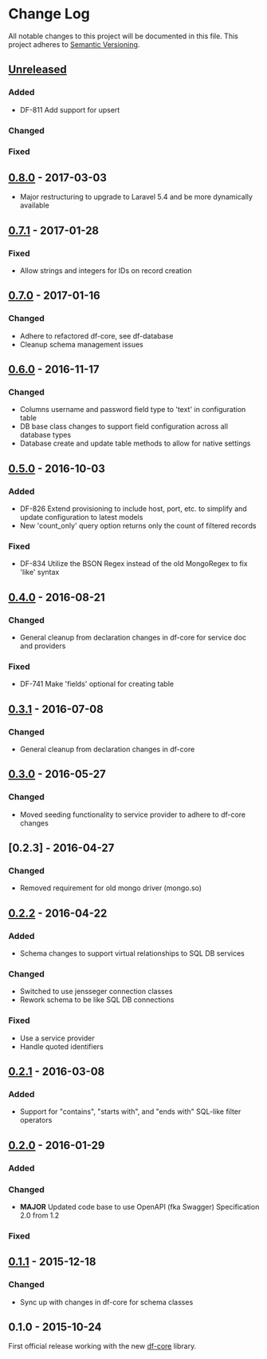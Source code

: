 # Change Log
All notable changes to this project will be documented in this file.
This project adheres to [Semantic Versioning](http://semver.org/).

## [Unreleased]
### Added
- DF-811 Add support for upsert
### Changed
### Fixed

## [0.8.0] - 2017-03-03
- Major restructuring to upgrade to Laravel 5.4 and be more dynamically available

## [0.7.1] - 2017-01-28
### Fixed
- Allow strings and integers for IDs on record creation

## [0.7.0] - 2017-01-16
### Changed
- Adhere to refactored df-core, see df-database
- Cleanup schema management issues

## [0.6.0] - 2016-11-17
### Changed
- Columns username and password field type to 'text' in configuration table
- DB base class changes to support field configuration across all database types
- Database create and update table methods to allow for native settings

## [0.5.0] - 2016-10-03
### Added
- DF-826 Extend provisioning to include host, port, etc. to simplify and update configuration to latest models
- New 'count_only' query option returns only the count of filtered records

### Fixed
- DF-834 Utilize the BSON Regex instead of the old MongoRegex to fix 'like' syntax

## [0.4.0] - 2016-08-21
### Changed
- General cleanup from declaration changes in df-core for service doc and providers

### Fixed
- DF-741 Make 'fields' optional for creating table

## [0.3.1] - 2016-07-08
### Changed
- General cleanup from declaration changes in df-core

## [0.3.0] - 2016-05-27
### Changed
- Moved seeding functionality to service provider to adhere to df-core changes

## [0.2.3] - 2016-04-27
### Changed
- Removed requirement for old mongo driver (mongo.so)

## [0.2.2] - 2016-04-22
### Added
- Schema changes to support virtual relationships to SQL DB services

### Changed
- Switched to use jensseger connection classes
- Rework schema to be like SQL DB connections

### Fixed
- Use a service provider 
- Handle quoted identifiers 

## [0.2.1] - 2016-03-08
### Added
- Support for "contains", "starts with", and "ends with" SQL-like filter operators

## [0.2.0] - 2016-01-29
### Added

### Changed
- **MAJOR** Updated code base to use OpenAPI (fka Swagger) Specification 2.0 from 1.2

### Fixed

## [0.1.1] - 2015-12-18
### Changed
- Sync up with changes in df-core for schema classes

## 0.1.0 - 2015-10-24
First official release working with the new [df-core](https://github.com/dreamfactorysoftware/df-core) library.

[Unreleased]: https://github.com/dreamfactorysoftware/df-mongodb/compare/0.8.0...HEAD
[0.8.0]: https://github.com/dreamfactorysoftware/df-mongodb/compare/0.7.1...0.8.0
[0.7.1]: https://github.com/dreamfactorysoftware/df-mongodb/compare/0.7.0...0.7.1
[0.7.0]: https://github.com/dreamfactorysoftware/df-mongodb/compare/0.6.0...0.7.0
[0.6.0]: https://github.com/dreamfactorysoftware/df-mongodb/compare/0.5.0...0.6.0
[0.5.0]: https://github.com/dreamfactorysoftware/df-mongodb/compare/0.4.0...0.5.0
[0.4.0]: https://github.com/dreamfactorysoftware/df-mongodb/compare/0.3.1...0.4.0
[0.3.1]: https://github.com/dreamfactorysoftware/df-mongodb/compare/0.3.0...0.3.1
[0.3.0]: https://github.com/dreamfactorysoftware/df-mongodb/compare/0.2.2...0.3.0
[0.2.2]: https://github.com/dreamfactorysoftware/df-mongodb/compare/0.2.1...0.2.2
[0.2.1]: https://github.com/dreamfactorysoftware/df-mongodb/compare/0.2.0...0.2.1
[0.2.0]: https://github.com/dreamfactorysoftware/df-mongodb/compare/0.1.1...0.2.0
[0.1.1]: https://github.com/dreamfactorysoftware/df-mongodb/compare/0.1.0...0.1.1
